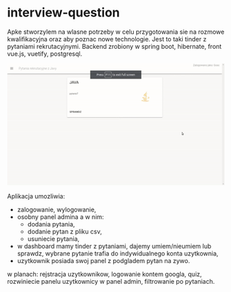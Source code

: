 # interview-question

Apke stworzylem na wlasne potrzeby w celu przygotowania sie na rozmowe kwalifikacyjna oraz aby poznac nowe technologie.
Jest to taki tinder z pytaniami rekrutacyjnymi. Backend zrobiony w spring boot, hibernate, front vue.js, vuetify, postgresql.

![Interview-question demo](demo/demo.gif)

Aplikacja umozliwia:
- zalogowanie, wylogowanie,
- osobny panel admina a w nim:
  - dodania pytania, 
  - dodanie pytan z pliku csv, 
  - usuniecie pytania, 
- w dashboard mamy tinder z pytaniami, dajemy umiem/nieumiem lub sprawdz, wybrane pytanie trafia do indywidualnego konta uzytkownia,
- uzytkownik posiada swoj panel z podgladem pytan na zywo.

w planach: rejstracja uzytkownikow, logowanie kontem googla, quiz, rozwiniecie panelu uzytkownicy w panel admin, filtrowanie po pytaniach.
